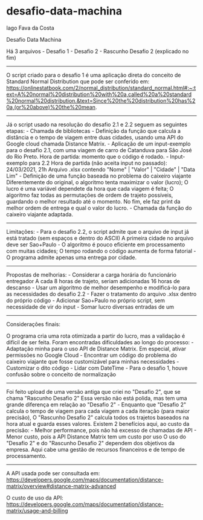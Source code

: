# desafio-data-machina

Iago Fava da Costa

Desafio Data Machina

Há 3 arquivos
	- Desafio 1
	- Desafio 2
	- Rascunho Desafio 2 (explicado no fim)
_________________________________________________________________________
O script criado para o desafio 1 é uma aplicação direta do conceito de Standard Normal Distribution que pode ser conferido em:
https://onlinestatbook.com/2/normal_distribution/standard_normal.html#:~:text=A%20normal%20distribution%20with%20a,called%20a%20standard%20normal%20distribution.&text=Since%20the%20distribution%20has%20a,(or%20above)%20the%20mean.
_________________________________________________________________________
Já o script usado na resolução do desafio 2.1 e 2.2 seguem as seguintes etapas:
	- Chamada de bibliotecas
	- Definição da função que calcula a distância e o tempo de viagem entre duas cidades,
		usando uma API do Google cloud chamada Distance Matrix.
	- Aplicação de um input-exemplo para o desafio 2.1, com uma viagem de carro de Catanduva para São José do Rio Preto.
		Hora de partida: momento que o código é rodado.
	- Input-exemplo para 2.2
		Hora de partida (não aceita input no passado): 24/03/2021, 21h
		Arquivo .xlsx contendo "Nome" | "Valor" | "Cidade" | "Data Lim"
	- Definição de uma função baseada no problema do caixeiro viajante
		Diferentemente do original, o algoritmo tenta maximizar o valor (lucro);
		O lucro é uma variável dependete da hora que cada viagem é feita;
		O algoritmo faz todas as permutações de ordem de trajeto possíveis, guardando o melhor resultado até o momento.
		No fim, ele faz print da melhor ordem de entrega e qual o valor do lucro.
	- Chamada da função do caixeiro viajante adaptada.

_________________________________________________________________________
Limitações:
	- Para o desafio 2.2, o script admite que o arquivo de input já está tratado (sem espaços e dentro do ASCII)
		A primeira cidade no arquivo deve ser Sao+Paulo
	- O algoritmo é pouco eficiente em processamento com muitas cidades;
		O tempo rodando o código aumenta de forma fatorial
	- O programa admite apenas uma entrega por cidade.

_________________________________________________________________________
Propostas de melhorias:
	- Considerar a carga horária do funcionário entregador
		A cada 8 horas de trajeto, seriam adicionadas 16 horas de descanso
	- Usar um algoritmo de melhor desempenho e modificá-lo para as necessidades do desafio 2.2
	- Fazer o tratamento do arquivo .xlsx dentro do próprio código
	- Adicionar Sao+Paulo no próprio script, sem necessidade de vir do input
	- Somar lucro diversas entradas de um
_________________________________________________________________________
Considerações finais:

O programa cria uma rota otimizada a partir do lucro, mas a validação é difícil de ser feita.
Foram encontradas dificuldades ao longo do processo:
	- Adaptação minha para o uso API de Distance Matrix. Em especial, ativar permissões no Google Cloud
	- Encontrar um código do problema do caixeiro viajante que fosse customizável para minhas necessidades
	- Customizar o dito código
	- Lidar com DateTime
	- Para o desafio 1, houve confusão sobre o conceito de normalização
_________________________________________________________________________
Foi feito upload de uma versão antiga que criei no "Desafio 2", que se chama "Rascunho Desafio 2"
Essa versão não está polida, mas tem uma grande diferença em relação ao "Desafio 2"
	- Enquanto que "Desafio 2" calcula o tempo de viagem para cada viagem a cada iteração (para maior precisão),
		O "Rascunho Desafio 2" calcula todos os trajetos baseados na hora atual e guarda esses valores.
Existem 2 benefícios aqui, ao custo da precisão:
	- Melhor performance, pois não há excesso de chamadas de API
	- Menor custo, pois a API Distance Matrix tem um custo por uso
O uso do "Desafio 2" e do "Rascunho Desafio 2" dependem dos objetivos da empresa.
Aqui cabe uma gestão de recursos financeiros e de tempo de processamento.
_________________________________________________________________________
A API usada pode ser consultada em:
https://developers.google.com/maps/documentation/distance-matrix/overview#distance-matrix-advanced

O custo de uso da API:
https://developers.google.com/maps/documentation/distance-matrix/usage-and-billing
